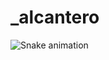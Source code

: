 # _alcantero


![Snake animation](https://github.com/AlexCantero/AlexCantero/blob/output/github-contribution-grid-snake.svg)
